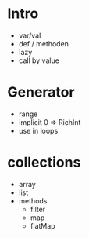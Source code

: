 # Intro
* var/val
* def / methoden
* lazy
* call by value

# Generator
* range
* implicit 0 => RichInt
* use in loops

# collections
* array
* list
* methods
  * filter
  * map
  * flatMap